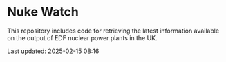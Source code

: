 # Nuke Watch

This repository includes code for retrieving the latest information available on the output of EDF nuclear power plants in the UK.

Last updated: 2025-02-15 08:16